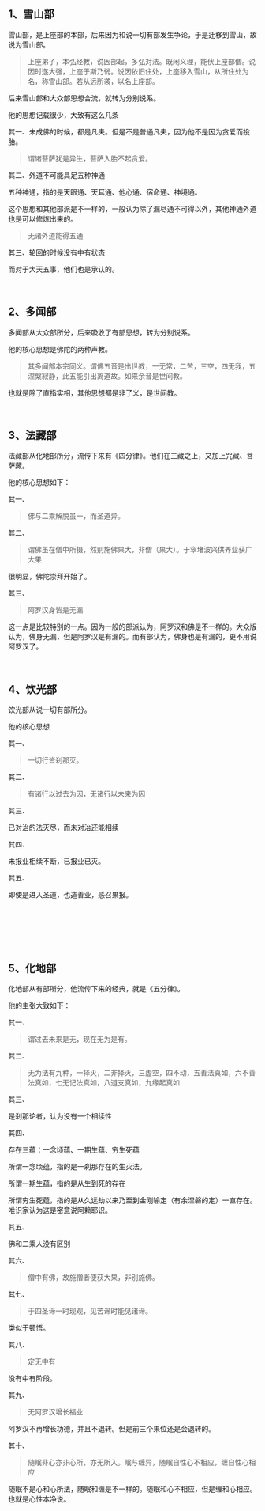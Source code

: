 <h2>1、雪山部</h2><p>雪山部，是上座部的本部，后来因为和说一切有部发生争论，于是迁移到雪山，故说为雪山部。</p><blockquote>上座弟子，本弘经教，说因部起，多弘对法。既闲义理，能伏上座部僧。说因时遂大强，上座于斯乃弱。说因依旧住处，上座移入雪山，从所住处为名，称雪山部。若从远所袭，以名上座部。</blockquote><p>后来雪山部和大众部思想合流，就转为分别说系。</p><p>他的思想记载很少，大致有这么几条</p><p>其一、未成佛的时候，都是凡夫。但是不是普通凡夫，因为他不是因为贪爱而投胎。</p><blockquote>谓诸菩萨犹是异生，菩萨入胎不起贪爱。</blockquote><p>其二、外道不可能具足五种神通</p><p>五种神通，指的是天眼通、天耳通、他心通、宿命通、神境通。</p><p>这个思想和其他部派是不一样的，一般认为除了漏尽通不可得以外，其他神通外道也是可以修炼出来的。</p><blockquote>无诸外道能得五通</blockquote><p>其三、轮回的时候没有中有状态</p><p>而对于大天五事，他们也是承认的。</p><p><br></p><h2>2、多闻部</h2><p>多闻部从大众部所分，后来吸收了有部思想，转为分别说系。</p><p>他的核心思想是佛陀的两种声教。</p><blockquote>其多闻部本宗同义。谓佛五音是出世教，一无常，二苦，三空，四无我，五涅槃寂静，此五能引出离道故。如来余音是世间教。</blockquote><p>也就是除了直指实相，其他思想都是非了义，是世间教。</p><p><br></p><h2>3、法藏部</h2><p>法藏部从化地部所分，流传下来有《四分律》。他们在三藏之上，又加上咒藏、菩萨藏。</p><p>他的核心思想如下：</p><p>其一、</p><blockquote>佛与二乘解脱虽一，而圣道异。</blockquote><p>其二、</p><blockquote>谓佛虽在僧中所摄，然别施佛果大，非僧（果大）。于窣堵波兴供养业获广大果</blockquote><p>很明显，佛陀崇拜开始了。</p><p>其三、</p><blockquote>阿罗汉身皆是无漏</blockquote><p>这一点是比较特别的一点。因为一般的部派认为，阿罗汉和佛是不一样的。大众版认为，佛身无漏，但是阿罗汉是有漏的。而有部认为，佛身也是有漏的，更不用说阿罗汉了。</p><p><br></p><h2>4、饮光部</h2><p>饮光部从说一切有部所分。</p><p>他的核心思想</p><p>其一、</p><blockquote>一切行皆刹那灭。</blockquote><p>其二、</p><blockquote>有诸行以过去为因，无诸行以未来为因</blockquote><p>其三、</p><p>已对治的法灭尽，而未对治还能相续</p><p>其四、</p><p>未报业相续不断，已报业已灭。</p><p>其五、</p><p>即使是进入圣道，也造善业，感召果报。</p><p><br></p><p><br></p><p><br></p><h2>5、化地部</h2><p>化地部从有部所分，他流传下来的经典，就是《五分律》。</p><p>他的主张大致如下：</p><p>其一、</p><blockquote>谓过去未来是无，现在无为是有。</blockquote><p>其二、</p><blockquote>无为法有九种，一择灭，二非择灭，三虚空，四不动，五善法真如，六不善法真如，七无记法真如，八道支真如，九缘起真如</blockquote><p>其三、</p><p>是刹那论者，认为没有一个相续性</p><p>其四、</p><p>存在三蕴：一念顷蕴、一期生蕴、穷生死蕴</p><p>所谓一念顷蕴，指的是一刹那存在的生灭法。</p><p>所谓一期生蕴，指的是从生到死的存在</p><p>所谓穷生死蕴，指的是从久远劫以来乃至到金刚喻定（有余涅磐的定）一直存在。唯识家认为这是密意说阿赖耶识。</p><p>其五、</p><p>佛和二乘人没有区别</p><p>其六、</p><blockquote>僧中有佛，故施僧者便获大果，非别施佛。</blockquote><p>其七、</p><blockquote>于四圣谛一时现观，见苦谛时能见诸谛。</blockquote><p>类似于顿悟。</p><p>其八、</p><blockquote>定无中有</blockquote><p>没有中有阶段。</p><p>其九、</p><blockquote>无阿罗汉增长福业</blockquote><p>阿罗汉不再增长功德，并且不退转。但是前三个果位还是会退转的。</p><p>其十、</p><blockquote>随眠非心亦非心所，亦无所入。眠与缠异，随眠自性心不相应，缠自性心相应</blockquote><p>随眠不是心和心所法，随眠和缠是不一样的。随眠和心不相应，但是缠和心相应。也就是心性本净说。</p><p></p><p></p>